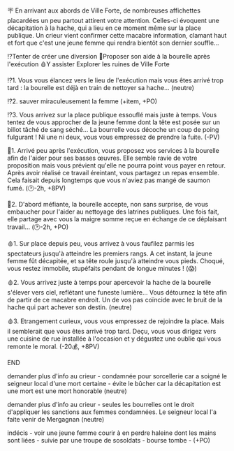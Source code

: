 🪧 En arrivant aux abords de Ville Forte, de nombreuses affichettes placardées un peu partout attirent votre attention. Celles-ci évoquent une décapitation à la hache, qui a lieu en ce moment même sur la place publique. Un crieur vient confirmer cette macabre information, clamant haut et fort que c'est une jeune femme qui rendra bientôt son dernier souffle...

⁉️Tenter de créer une diversion
🤝Proposer son aide à la bourelle après l'exécution
🩸Y assister
Explorer les ruines de Ville Forte


⁉️1. 
Vous vous élancez vers le lieu de l'exécution mais vous êtes arrivé trop tard : la bourelle est déjà en train de nettoyer sa hache...
(neutre)

⁉️2. sauver miraculeusement la femme 
(+item, +PO)

⁉️3. Vous arrivez sur la place publique essouflé mais juste à temps. Vous tentez de vous approcher de la jeune femme dont la tête est posée sur un billot tâché de sang séché... La bourrelle vous décoche un coup de poing fulgurant ! Ni une ni deux, vous vous empressez de prendre la fuite.
(-PV)


🤝1. 
Arrivé peu après l'exécution, vous proposez vos services à la bourelle afin de l'aider pour ses basses œuvres. Elle semble ravie de votre proposition mais vous prévient qu'elle ne pourra point vous payer en retour. Après avoir réalisé ce travail éreintant, vous partagez un repas ensemble. Cela faisait depuis longtemps que vous n'aviez pas mangé de saumon fumé. 
(🕑-2h, +8PV)

🤝2.
D'abord méfiante, la bourelle accepte, non sans surprise, de vous embaucher pour l'aider au nettoyage des latrines publiques. Une fois fait, elle partage avec vous la maigre somme reçue en échange de ce déplaisant travail...
(🕑-2h, +PO)


🩸1. Sur place depuis peu, vous arrivez à vous faufilez parmis les spectateurs jusqu'à atteindre les premiers rangs. A cet instant, la jeune femme fût décapitée, et sa tête roule jusqu'à atteindre vous pieds. Choqué, vous restez immobile, stupéfaits pendant de longue minutes ! (😱)

🩸2. Vous arrivez juste à temps pour apercevoir la hache de la bourelle s'élever vers ciel, reflétant une funeste lumière... Vous détournez la tête afin de partir de ce macabre endroit. Un de vos pas coïncide avec le bruit de la hache qui part achever son destin.
(neutre)

🩸3. Etrangement curieux, vous vous empressez de rejoindre la place. Mais il semblerait que vous êtes arrivé trop tard. Deçu, vous vous dirigez vers une cuisine de rue installée à l'occasion et y dégustez une oublie qui vous remonte le moral. (-20💰, +8PV)

END

demander plus d'info au crieur - condamnée pour sorcellerie car a soigné le seigneur local d'une mort certaine - évite le bûcher car la décapitation est une mort est une mort honorable (neutre)

demander plus d'info au crieur - seules les bourrelles ont le droit d'appliquer les sanctions aux femmes condamnées. Le seigneur local l'a faite venir de Mergagnan (neutre)

indécis - voir une jeune femme courir à en perdre haleine dont les mains sont liées - suivie par une troupe de sosoldats - bourse tombe - (+PO) 
